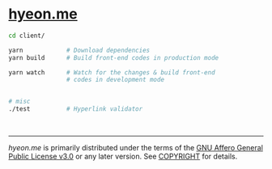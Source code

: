 [hyeon.me](https://hyeon.me)
========

<!-- TODO

yarn build:dev  # Build front-codes in development mode
yarn start      # Start webpack-dev-server

-->

```bash
cd client/

yarn            # Download dependencies
yarn build      # Build front-end codes in production mode

yarn watch      # Watch for the changes & build front-end
                # codes in development mode


# misc
./test          # Hyperlink validator
```

<br>

--------

*hyeon.me* is primarily distributed under the terms of the [GNU Affero General
Public License v3.0] or any later version. See [COPYRIGHT] for details.

[GNU Affero General Public License v3.0]: LICENSE
[COPYRIGHT]: COPYRIGHT
